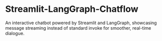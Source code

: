 # Streamlit-LangGraph-Chatflow
An interactive chatbot powered by Streamlit and LangGraph, showcasing message streaming instead of standard invoke for smoother, real-time dialogue.
